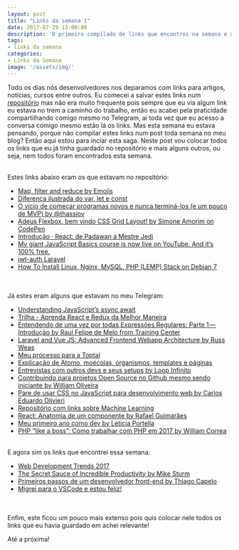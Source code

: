 ```yaml
---
layout: post
title: "Links da semana 1"
date: 2017-07-29 13:08:00
description: 'O primeiro compilado de links que encontrei na semana e achei interessante!'
tags:
- links da semana
categories:
- Links da Semana
image: '/assets/img/'
---
```

Todo os dias nós desenvolvedores nos deparamos com links para artigos, notícias, cursos entre outros. 
Eu comecei a salvar estes links num [repositório](https://github.com/rpaggi/teasure-box) mas não era muito frequente pois sempre que eu via algum link eu estava no trem a caminho do trabalho, então eu acabei pela praticidade compartilhando comigo mesmo no Telegram, ai toda vez que eu acesso a conversa comigo mesmo estão lá os links. 
Mas esta semana eu estava pensando, porque não compilar estes links num post toda semana no meu blog? Então aqui estou para inciar esta saga.
Neste post vou colocar todos os links que eu já tinha guardado no repositório e mais alguns outros, ou seja, nem todos foram encontrados esta semana.  <br><br>
  
Estes links abaixo eram os que estavam no repositório:  
* [Map, filter and reduce by Emojis](http://rpaggi.github.io/posts_content/1501432277636.jpg)
* [Diferença ilustrada do var, let e const](http://rpaggi.github.io/posts_content/1501432492049.jpg)
* [O vício de começar programas novos e nunca terminá-los (e um pouco de MVP) by @thassiov](https://medium.com/@thassiov/o-v%C3%ADcio-de-come%C3%A7ar-programas-novos-e-nunca-termin%C3%A1-los-e-um-pouco-de-mvp-69666efe31f7)
* [Adeus Flexbox, bem vindo CSS Grid Layout! by Simone Amorim on CodePen](http://codepen.io/simoneas02/post/grid-layout)
* [Introdução · React: de Padawan a Mestre Jedi](https://skilloio.gitbooks.io/react-de-padawan-a-mestre-jedi/)
* [My giant JavaScript Basics course is now live on YouTube. And it’s 100% free.](https://medium.freecodecamp.com/my-giant-javascript-basics-course-is-now-live-on-youtube-and-its-100-free-9020a21bbc27)
* [jwt-auth Laravel](https://github.com/tymondesigns/jwt-auth)
* [How To Install Linux, Nginx, MySQL, PHP (LEMP) Stack on Debian 7](https://www.digitalocean.com/community/tutorials/how-to-install-linux-nginx-mysql-php-lemp-stack-on-debian-7)  
<br><br> 

Já estes eram alguns que estavam no meu Telegram:
* [Understanding JavaScript’s async await](https://ponyfoo.com/articles/understanding-javascript-async-await)
* [Trilha - Aprenda React e Redux da Melhor Maneira](http://programadorobjetivo.co/aprenda-react-da-melhor-maneira/)
* [Entendendo de uma vez por todas Expressões Regulares: Parte 1 — Introdução by Raul Felipe de Melo from Training Center](https://medium.com/trainingcenter/entendendo-de-uma-vez-por-todas-express%C3%B5es-regulares-parte-1-introdu%C3%A7%C3%A3o-dfe63e289dc3)
* [Laravel and Vue JS: Advanced Frontend Webapp Architecture by Russ Weas](https://medium.com/laravel-news/advanced-front-end-setup-with-vue-js-laravel-e9fbd7e89fe2)
* [Meu processo para a Toptal](https://willianjusten.com.br/meu-processo-para-a-toptal/)
* [Explicação de Atomo, moécolas, organismos, templates e páginas](http://rpaggi.github.io/posts_content/1501433407548.jpg)
* [Entrevistas com outros devs e seus setups by Loop Infinito](http://setup.loopinfinito.com.br/)
* [Contribuindo para projetos Open Source no Github mesmo sendo iniciante by William Oliveira](https://medium.com/trainingcenter/contribuindo-para-projetos-open-source-no-github-mesmo-sendo-iniciante-25a5a0ad6215)
* [Pare de usar CSS no JavaScript para desenvolvimento web by Carlos Eduardo Olivieri](https://medium.com/@cadutech/pare-de-usar-css-no-javascript-para-desenvolvimento-web-b4a2e8fbb85e)
* [Repositório com links sobre Machine Learning](https://github.com/CodingTrain/Machine-Learning)
* [React: Anatomia de um componente by Rafael Guimarães](https://medium.com/@osanyin/react-anatomia-de-um-componente-9feabcf76928)
* [Meu primeiro ano como dev by Leticia Portella](https://medium.com/nossa-coletividad/meu-primeiro-ano-como-dev-256bb1a04a2b)
* [PHP “like a boss”: Como trabalhar com PHP em 2017 by William Correa](https://phpzm.rocks/php-like-a-boss-como-trabalhar-com-php-em-2017-f5161b8fbfd1)
<br><br>

E agora sim os links que encontrei essa semana:
* [Web Development Trends 2017](https://hackernoon.com/web-development-trends-2017-387421cf9c23)
* [The Secret Sauce of Incredible Productivity by Mike Sturm](https://medium.com/personal-growth/the-secret-sauce-of-incredible-productivity-5a3b997a3b4)
* [Primeiros passos de um desenvolvedor front-end by Thiago Capelo](https://medium.com/@thiagokpelo/primeiros-passos-de-um-desenvolvedor-front-end-c5bf24088a65)
* [Migrei para o VSCode e estou feliz!](https://willianjusten.com.br/migrei-para-o-vscode-e-estou-feliz/)  

<br><br>
Enfim, este ficou um pouco mais extenso pois quis colocar nele todos os links que eu havia guardado em achei relevante!

Até a próxima!
